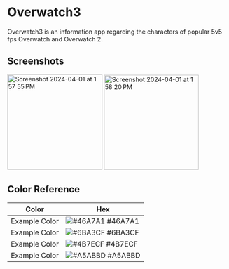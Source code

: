 # Overwatch3
Overwatch3 is an information app regarding the characters of popular 5v5 fps Overwatch and Overwatch 2.


## Screenshots
<img width="217" alt="Screenshot 2024-04-01 at 1 57 55 PM" src="https://github.com/Christopher723/Overwatch3/assets/101473798/2a2e8908-3272-4c1b-8320-df8b5fb80d07">
<img width="216" alt="Screenshot 2024-04-01 at 1 58 20 PM" src="https://github.com/Christopher723/Overwatch3/assets/101473798/c9bc44c8-ff2b-43cf-a960-5e8b91de8bb1">

## Color Reference

| Color             | Hex                                                                |
| ----------------- | ------------------------------------------------------------------ |
| Example Color | ![#46A7A1](https://via.placeholder.com/10/f8f8f8?text=+) #46A7A1 |
| Example Color | ![#6BA3CF](https://via.placeholder.com/10/f8f8f8?text=+) #6BA3CF |
| Example Color | ![#4B7ECF](https://via.placeholder.com/10/00b48a?text=+) #4B7ECF |
| Example Color | ![#A5ABBD](https://via.placeholder.com/10/00b48a?text=+) #A5ABBD |
